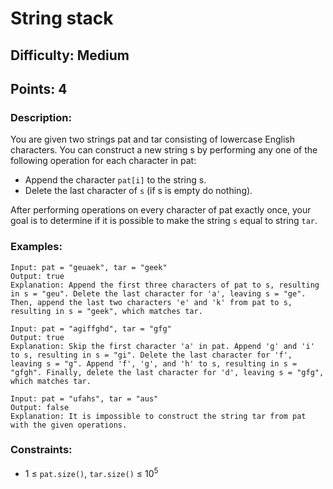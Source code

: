 # String stack
## Difficulty: Medium
## Points: 4
### Description:
You are given two strings pat and tar consisting of lowercase English characters. You can construct a new string s by performing any one of the following operation for each character in pat:
- Append the character `pat[i]` to the string s.
- Delete the last character of `s` (if s is empty do nothing).

After performing operations on every character of pat exactly once, your goal is to determine if it is possible to make the string `s` equal to string `tar`.

### Examples:
```
Input: pat = "geuaek", tar = "geek"
Output: true
Explanation: Append the first three characters of pat to s, resulting in s = "geu". Delete the last character for 'a', leaving s = "ge". Then, append the last two characters 'e' and 'k' from pat to s, resulting in s = "geek", which matches tar.
```
```
Input: pat = "agiffghd", tar = "gfg"
Output: true
Explanation: Skip the first character 'a' in pat. Append 'g' and 'i' to s, resulting in s = "gi". Delete the last character for 'f', leaving s = "g". Append 'f', 'g', and 'h' to s, resulting in s = "gfgh". Finally, delete the last character for 'd', leaving s = "gfg", which matches tar.
```
```
Input: pat = "ufahs", tar = "aus"
Output: false
Explanation: It is impossible to construct the string tar from pat with the given operations.
```

### Constraints:
- 1 ≤ `pat.size()`, `tar.size()` ≤ 10<sup>5</sup>